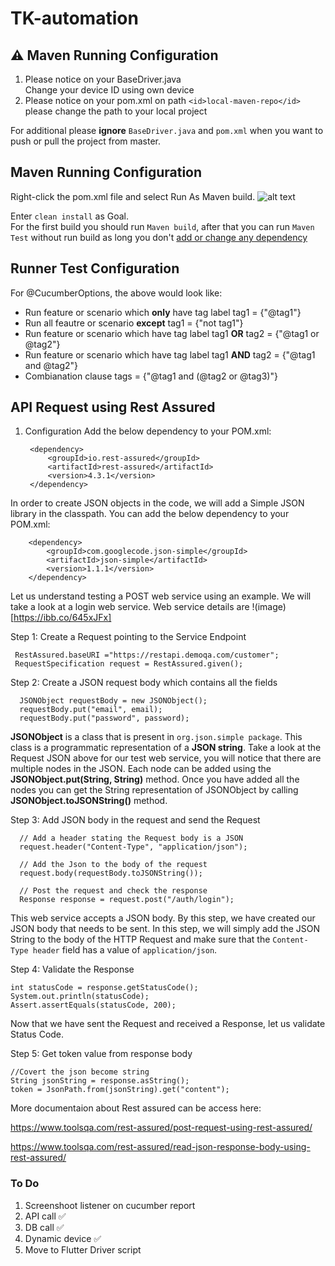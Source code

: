 # TK-automation

## ⚠️ Maven Running Configuration
1. Please notice on your BaseDriver.java  
Change your device ID using own device
2. Please notice on your pom.xml
on path `<id>local-maven-repo</id>` please change the path to your local project

For additional please **ignore** `BaseDriver.java` and `pom.xml` when you want to push or pull the project from master.


## Maven Running Configuration
Right-click the pom.xml file and select Run As  Maven build.
![alt text](https://www.vogella.com/tutorials/EclipseMaven/img/xm2e_javaconverttomaven20.png.pagespeed.ic.LJL9xBE1M_.webp)  

Enter `clean install` as Goal.  
For the first build you should run `Maven build`, after that you can run `Maven Test` without run build as long you don't <u>add or change any dependency</u>

## Runner Test Configuration
For @CucumberOptions, the above would look like:

* Run feature or scenario which **only** have tag label tag1 = {"@tag1"}
* Run all feautre or scenario **except** tag1 = {"not tag1"}
* Run feature or scenario which have tag label tag1 **OR** tag2 = {"@tag1 or @tag2"}
* Run feature or scenario which have tag label tag1 **AND** tag2  = {"@tag1 and @tag2"}
* Combianation clause tags = {"@tag1 and (@tag2 or @tag3)"}

## API Request using Rest Assured

1. Configuration
Add the below dependency to your POM.xml:

		<dependency>
			<groupId>io.rest-assured</groupId>
			<artifactId>rest-assured</artifactId>
			<version>4.3.1</version>
		</dependency>

In order to create JSON objects in the code, we will add a Simple JSON library in the classpath. You can add the below dependency to your POM.xml:

		<dependency>
			<groupId>com.googlecode.json-simple</groupId>
			<artifactId>json-simple</artifactId>
			<version>1.1.1</version>
		</dependency>

Let us understand testing a POST web service using an example. We will take a look at a login web service. Web service details are
!(image)[https://ibb.co/645xJFx]

Step 1: Create a Request pointing to the Service Endpoint

     RestAssured.baseURI ="https://restapi.demoqa.com/customer";
     RequestSpecification request = RestAssured.given();

 
Step 2: Create a JSON request body which contains all the fields
			
      JSONObject requestBody = new JSONObject();
      requestBody.put("email", email);
      requestBody.put("password", password);
			
 
**JSONObject** is a class that is present in `org.json.simple package`. This class is a programmatic representation of a **JSON string**.  Take a look at the Request JSON above for our test web service, you will notice that there are multiple nodes in the JSON. Each node can be added using the **JSONObject.put(String, String)** method. 
Once you have added all the nodes you can get the String representation of JSONObject by calling **JSONObject.toJSONString()** method.

Step 3: Add JSON body in the request and send the Request

      // Add a header stating the Request body is a JSON
      request.header("Content-Type", "application/json");
      
      // Add the Json to the body of the request
      request.body(requestBody.toJSONString());
      
      // Post the request and check the response
      Response response = request.post("/auth/login");
      
This web service accepts a JSON body. By this step, we have created our JSON body that needs to be sent. In this step, we will simply add the JSON String to the body of the HTTP Request and make sure that the `Content-Type header` field has a value of `application/json`.   

Step 4: Validate the Response

	int statusCode = response.getStatusCode();
	System.out.println(statusCode);
	Assert.assertEquals(statusCode, 200);

Now that we have sent the Request and received a Response, let us validate Status Code.

Step 5: Get token value from response body
      
	//Covert the json become string
	String jsonString = response.asString();
	token = JsonPath.from(jsonString).get("content");

More documentaion about Rest assured can be access here:

https://www.toolsqa.com/rest-assured/post-request-using-rest-assured/

https://www.toolsqa.com/rest-assured/read-json-response-body-using-rest-assured/


### To Do
1. Screenshoot listener on cucumber report
2. API call ✅
3. DB call ✅
4. Dynamic device ✅
5. Move to Flutter Driver script
